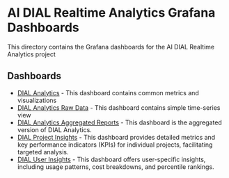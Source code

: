 # AI DIAL Realtime Analytics Grafana Dashboards

This directory contains the Grafana dashboards for the AI DIAL Realtime Analytics project

## Dashboards

- [DIAL Analytics](dial_analytics.json) - This dashboard contains common metrics and visualizations
- [DIAL Analytics Raw Data](dial_analytics_raw_data.json) - This dashboard contains simple time-series view
- [DIAL Analytics Aggregated Reports](dial_analytics_agg.json) - This dashboard is the aggregated version of DIAL Analytics.
- [DIAL Project Insights](dial_project_insights.json) - This dashboard provides detailed metrics and key performance indicators (KPIs) for individual projects, facilitating targeted analysis.
- [DIAL User Insights](dial_user_insights.json) - This dashboard offers user-specific insights, including usage patterns, cost breakdowns, and percentile rankings.
